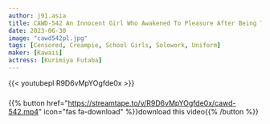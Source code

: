 ```yaml
---
author: j91.asia
title: CAWD-542 An Innocent Girl Who Awakened To Pleasure After Being Train Slut That Day Raw Yuuhi Shitara
date: 2023-06-30
image: "cawd542pl.jpg"
tags: [Censored, Creampie, School Girls, Solowork, Uniform]
maker: [Kawaii]
actress: [Kurimiya Futaba]
---
```



{{< youtubepl R9D6vMpYOgfde0x >}}
###

{{% button href="https://streamtape.to/v/R9D6vMpYOgfde0x/cawd-542.mp4" icon="fas fa-download" %}}download this video{{% /button %}}

